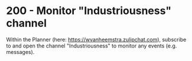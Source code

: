 # 200 - Monitor "Industriousness" channel

Within the Planner (here: https://wvanheemstra.zulipchat.com), subscribe to and open the channel "Industriousness" to monitor any events (e.g. messages).
